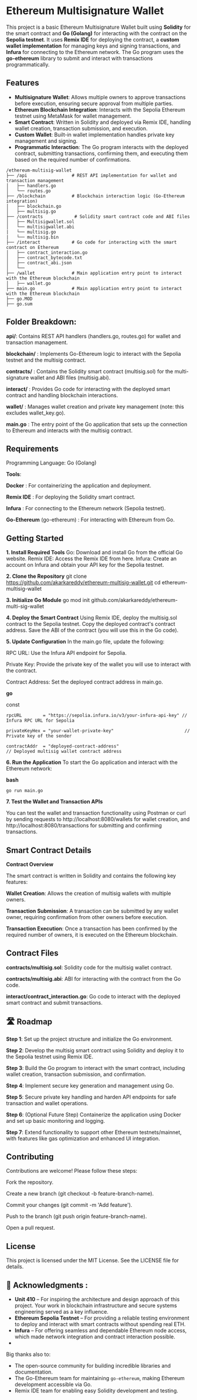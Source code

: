 # Ethereum Multisignature Wallet

This project is a basic Ethereum Multisignature Wallet built using **Solidity** for the smart contract and **Go (Golang)** for interacting with the contract on the **Sepolia testnet**. It uses **Remix IDE** for deploying the contract, a **custom wallet implementation** for managing keys and signing transactions, and **Infura** for connecting to the Ethereum network. The Go program uses the **go-ethereum** library to submit and interact with transactions programmatically.

## Features

- **Multisignature Wallet**: Allows multiple owners to approve transactions before execution, ensuring secure approval from multiple parties.
- **Ethereum Blockchain Integration**: Interacts with the Sepolia Ethereum testnet using MetaMask for wallet management.
- **Smart Contract**: Written in Solidity and deployed via Remix IDE, handling wallet creation, transaction submission, and execution.
- **Custom Wallet**: Built-in wallet implementation handles private key management and signing.
- **Programmatic Interaction**: The Go program interacts with the deployed contract, submitting transactions, confirming them, and executing them based on the required number of confirmations.

```plaintext
/ethereum-multisig-wallet
├── /api                 # REST API implementation for wallet and transaction management
│   ├── handlers.go
│   └── routes.go
├── /blockchain          # Blockchain interaction logic (Go-Ethereum integration)
│   ├── blockchain.go
│   ├── multisig.go
├── /contracts            # Solidity smart contract code and ABI files
│   ├── Multisigwallet.sol
│   └── multisigwallet.abi
|   └── multisig.go 
|   └── multisig.bin
├── /interact            # Go code for interacting with the smart contract on Ethereum
│   ├── contract_interaction.go
│   ├── contract_bytecode.txt
│   ├── contract_abi.json
│   └── 
├── /wallet              # Main application entry point to interact with the Ethereum blockchain
│   ├── wallet.go
├── main.go              # Main application entry point to interact with the Ethereum blockchain
├── go.MOD
├── go.sum

```




## Folder Breakdown:
**api/**: Contains REST API handlers (handlers.go, routes.go) for wallet and transaction management.

**blockchain/** : Implements Go-Ethereum logic to interact with the Sepolia testnet and the multisig contract.

**contracts/** : Contains the Solidity smart contract (multisig.sol) for the multi-signature wallet and ABI files (multisig.abi).

**interact/** : Provides Go code for interacting with the deployed smart contract and handling blockchain interactions.

**wallet/** : Manages wallet creation and private key management (note: this excludes wallet_key.go).

**main.go** : The entry point of the Go application that sets up the connection to Ethereum and interacts with the multisig contract.


## Requirements
Programming Language: Go (Golang)

**Tools**:

**Docker** : For containerizing the application and deployment.

**Remix IDE** : For deploying the Solidity smart contract.

**Infura** : For connecting to the Ethereum network (Sepolia testnet).

**Go-Ethereum** (go-ethereum) : For interacting with Ethereum from Go.

## Getting Started
**1. Install Required Tools**
Go: Download and install Go from the official Go website.
Remix IDE: Access the Remix IDE from here.
Infura: Create an account on Infura and obtain your API key for the Sepolia testnet.

**2. Clone the Repository**
git clone https://github.com/akarkareddy/ethereum-multisig-wallet.git
cd ethereum-multisig-wallet

**3. Initialize Go Module**
go mod init github.com/akarkareddy/ethereum-multi-sig-wallet

**4. Deploy the Smart Contract**
Using Remix IDE, deploy the multisig.sol contract to the Sepolia testnet.
Copy the deployed contract's contract address.
Save the ABI of the contract (you will use this in the Go code).

**5. Update Configuration**
In the main.go file, update the following:

RPC URL: Use the Infura API endpoint for Sepolia.

Private Key: Provide the private key of the wallet you will use to interact with the contract.

Contract Address: Set the deployed contract address in main.go.

**go**

const 

    rpcURL        = "https://sepolia.infura.io/v3/your-infura-api-key" // Infura RPC URL for Sepolia
    
    privateKeyHex = "your-wallet-private-key"                           // Private key of the sender
    
    contractAddr  = "deployed-contract-address"                          // Deployed multisig wallet contract address

**6. Run the Application**
To start the Go application and interact with the Ethereum network:

**bash**

    go run main.go

**7. Test the Wallet and Transaction APIs**

You can test the wallet and transaction functionality using Postman or curl by sending requests to http://localhost:8080/wallets for wallet creation, and http://localhost:8080/transactions for submitting and confirming transactions.

## Smart Contract Details

**Contract Overview**

The smart contract is written in Solidity and contains the following key features:

**Wallet Creation**: Allows the creation of multisig wallets with multiple owners.

**Transaction Submission**: A transaction can be submitted by any wallet owner, requiring confirmation from other owners before execution.

**Transaction Execution**: Once a transaction has been confirmed by the required number of owners, it is executed on the Ethereum blockchain.

## Contract Files

**contracts/multisig.sol**: Solidity code for the multisig wallet contract.

**contracts/multisig.abi**: ABI for interacting with the contract from the Go code.

**interact/contract_interaction.go**: Go code to interact with the deployed smart contract and submit transactions.


## 🛣️ Roadmap

**Step 1**: Set up the project structure and initialize the Go environment.

**Step 2**: Develop the multisig smart contract using Solidity and deploy it to the Sepolia testnet using Remix IDE.

**Step 3**: Build the Go program to interact with the smart contract, including wallet creation, transaction submission, and confirmation.

**Step 4**: Implement secure key generation and management using Go.

**Step 5**: Secure private key handling and harden API endpoints for safe transaction and wallet operations.

**Step 6**: (Optional Future Step) Containerize the application using Docker and set up basic monitoring and logging.

**Step 7**: Extend functionality to support other Ethereum testnets/mainnet, with features like gas optimization and enhanced UI integration.

## Contributing
Contributions are welcome! Please follow these steps:

Fork the repository.

Create a new branch (git checkout -b feature-branch-name).

Commit your changes (git commit -m 'Add feature').

Push to the branch (git push origin feature-branch-name).

Open a pull request.

## License
This project is licensed under the MIT License. See the LICENSE file for details.

## 🙏 Acknowledgments :
- **Unit 410** – For inspiring the architecture and design approach of this project. Your work in blockchain infrastructure and secure systems engineering served as a key influence.
- **Ethereum Sepolia Testnet** – For providing a reliable testing environment to deploy and interact with smart contracts without spending real ETH.
- **Infura** – For offering seamless and dependable Ethereum node access, which made network integration and contract interaction possible.
- 
Big thanks also to:
- The open-source community for building incredible libraries and documentation.
- The Go-Ethereum team for maintaining `go-ethereum`, making Ethereum development accessible via Go.
- Remix IDE team for enabling easy Solidity development and testing.
